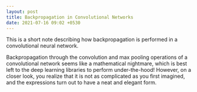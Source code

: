 ```yaml
---
layout: post
title: Backpropagation in Convolutional Networks
date: 2021-07-16 09:02 +0530
---
```


This is a short note describing how backpropagation is performed in a convolutional neural network.

Backpropagation through the convolution and max pooling operations of a convolutional network seems like a mathematical nightmare, which is best left to the deep learning libraries to perform under-the-hood! However, on a closer look, you realize that it is not as complicated as you first imagined, and the expressions turn out to have a neat and elegant form.

<object data="/assets/cnn-backprop.pdf" width="750" height="1000" type="application/pdf"></object>

